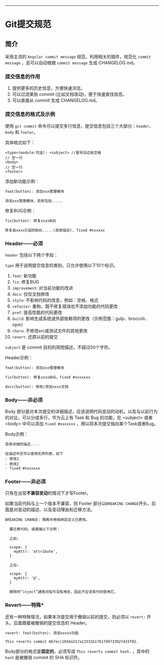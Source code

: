 
---   
# Git提交规范

## 简介

采用主流的 `Angular commit message` 规范，利用相关的插件，规范化 `commit message` ，且可以自动根据 `commit message` 生成 CHANGELOG.md。

### 提交信息的作用

1. 提供更多的历史信息，方便快速浏览。
2. 可以过滤某些 commit (比如文档改动)，便于快速查找信息。
3. 可以直接从 commit 生成 CHANGELOG.md。

### 提交信息的格式及示例

使用 `git commit` 命令可以提交多行信息，提交信息包括三个大部分：`header`、`body` 和 `footer`。

具体格式如下：

```
<type>(module:可选): <subject> //冒号后边有空格
// 空一行
<body>
// 空一行
<footer>
```

添加新功能示例：

```
feat(button): 添加xxx管理模块

添加xxx管理模块，具体包括.....
```

修复BUG示例：

```
fix(button): 修复xxxxBUG

修复由xxxx引起的BUG.....(具体描述), fixed #xxxxxx
```

### Header——必须

`header` 包括以下两个字段：

`type` 用于说明提交信息的类别，只允许使用以下10个标识。

1. `feat`:  新功能
2. `fix`:  修复BUG
3. `improvement`:  对当前功能的改进
4. `docs`:  仅仅文档修改
5. `style`:  不影响代码的改变，例如：空格、格式
6. `refactor`:  重构，既不修复错误也不添加功能的代码更改
7. `pref`:  提高性能的代码更改
8. `build`:  影响生成系统或外部依赖项的更改（示例范围：gulp、broccoli、npm）
9. `chore`:  不修改src或测试文件的其他更改
10. `revert`:  还原以前的提交

`subject` 是 commit 目的的简短描述，不超过50个字符。

Header示例：

```
feat(button): 添加xxx管理模块

fix(button): 修复xxxxBUG，fixed #xxxxxxx

docs(button): 修改/添加xxxx文档
```

### Body——非必须

Body 部分是对本次提交的详细描述，应该说明代码变动的动机，以及与以前行为的对比，可以分成多行，华为云上有 Task 和 Bug 的功能，在 \<subject\> 或者 \<body\> 中可以添加 `fixed #xxxxxxx` ，用以将本次提交指向某个Task或者Bug。

Body示例：

```
具体详细的描述....

在描述中还可以使用无序列表，如下
- 修改1
- 修改2
- fixed #xxxxxxx
```

### Footer——非必须

只有在出现**不兼容变动**的情况下才写Footer。

如果当前代码与上一个版本不兼容，则 Footer 部分以`BREAKING CHANGE`开头，后面是对变动的描述、以及变动理由和迁移方法。

```
BREAKING CHANGE: 隔离作用域绑定定义已更改。

  要迁移代码，请遵循以下示例：

  之前:

  scope: {
    myAttr: 'attribute',
  }

  之后:

  scope: {
    myAttr: '@',
  }

  删除的“inject”通常对指令没有用处，因此不应该有代码使用它。
```

### Revert——特殊*

还有一种特殊情况，如果本次提交用于撤销以前的提交，则必须以 `revert:` 开头，后面跟着被撤销的提交信息的 Header。

```
revert: feat(button): 添加xxxxx功能

This reverts commit 667ecc1654a317a13331b17617d973392f415f02.
```

Body部分的格式是**固定的**，必须写成 `This reverts commit hash.` ，其中的 `hash` 是被撤销 commit 的 SHA 标识符。